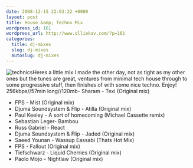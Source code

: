 ```yaml
--- 
date: 2008-12-15 22:03:22 +0000
layout: post
title: House &amp; Techno Mix
wordpress_id: 161
wordpress_url: http://www.olliekav.com/?p=161
categories: 
  title: dj-mixes
  slug: dj-mixes
  autoslug: dj-mixes
---
```

![technics](http://www.olliekav.com/wp-content/uploads/2008/12/technics.jpg)Heres a little mix I made the other day, not as tight as my other ones but the tunes are great, ventures from minimal tech house through to some progressive stuff, then finishes of with some nice techno. Enjoy! <!--more-->256kbps//57min long//120mb- Sharam - Texi (Original mix)
- FPS - Mist (Original mix)
- Djuma Soundsystem & Flip - Atilla (Original mix)
- Paul Keeley - A sort of homecoming (Michael Cassette remix)
- Sebastian Leger- Bambou
- Russ Gabriel - React
- Djuma Soundsystem & Flip - Jaded (Original mix)
- Saeed Younan - Wassup Eassabi (Thats Hot Mix)
- FPS - Fallout (Original mix)
- Tiefschwarz - Liquid Cherries (Original mix)
- Paolo Mojo - Nightlaw (Original mix)
